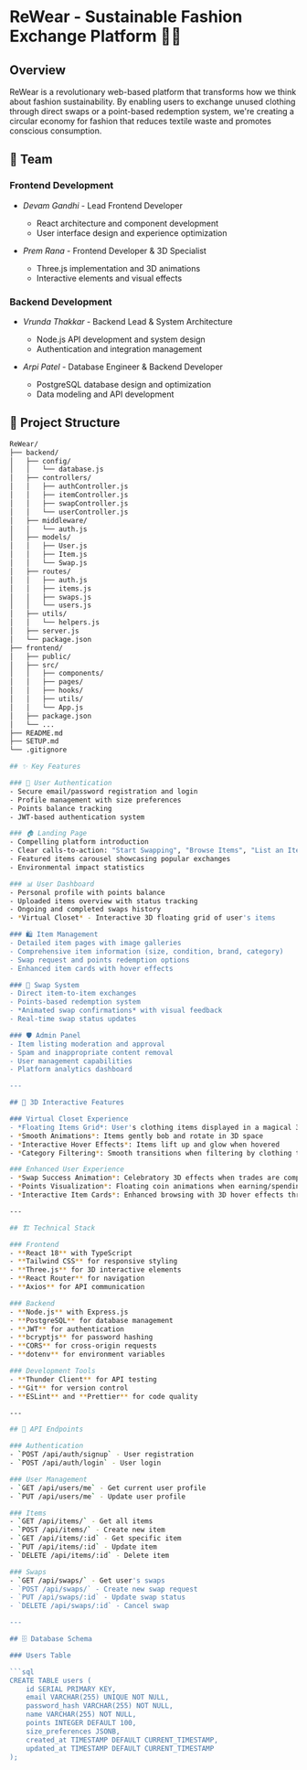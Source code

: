 # ReWear - Sustainable Fashion Exchange Platform 🌱👗

## Overview
ReWear is a revolutionary web-based platform that transforms how we think about fashion sustainability. By enabling users to exchange unused clothing through direct swaps or a point-based redemption system, we're creating a circular economy for fashion that reduces textile waste and promotes conscious consumption.

## 👥 Team

### Frontend Development
- *Devam Gandhi* - Lead Frontend Developer
  - React architecture and component development
  - User interface design and experience optimization
  
- *Prem Rana* - Frontend Developer & 3D Specialist
  - Three.js implementation and 3D animations
  - Interactive elements and visual effects

### Backend Development
- *Vrunda Thakkar* - Backend Lead & System Architecture
  - Node.js API development and system design
  - Authentication and integration management
  
- *Arpi Patel* - Database Engineer & Backend Developer
  - PostgreSQL database design and optimization
  - Data modeling and API development

## 📁 Project Structure

```bash
ReWear/
├── backend/
│   ├── config/
│   │   └── database.js
│   ├── controllers/
│   │   ├── authController.js
│   │   ├── itemController.js
│   │   ├── swapController.js
│   │   └── userController.js
│   ├── middleware/
│   │   └── auth.js
│   ├── models/
│   │   ├── User.js
│   │   ├── Item.js
│   │   └── Swap.js
│   ├── routes/
│   │   ├── auth.js
│   │   ├── items.js
│   │   ├── swaps.js
│   │   └── users.js
│   ├── utils/
│   │   └── helpers.js
│   ├── server.js
│   └── package.json
├── frontend/
│   ├── public/
│   ├── src/
│   │   ├── components/
│   │   ├── pages/
│   │   ├── hooks/
│   │   ├── utils/
│   │   └── App.js
│   ├── package.json
│   └── ...
├── README.md
├── SETUP.md
└── .gitignore

## ✨ Key Features

### 🔐 User Authentication
- Secure email/password registration and login  
- Profile management with size preferences  
- Points balance tracking  
- JWT-based authentication system  

### 🏠 Landing Page
- Compelling platform introduction  
- Clear calls-to-action: "Start Swapping", "Browse Items", "List an Item"  
- Featured items carousel showcasing popular exchanges  
- Environmental impact statistics  

### 📊 User Dashboard
- Personal profile with points balance  
- Uploaded items overview with status tracking  
- Ongoing and completed swaps history  
- *Virtual Closet* - Interactive 3D floating grid of user's items  

### 🛍 Item Management
- Detailed item pages with image galleries  
- Comprehensive item information (size, condition, brand, category)  
- Swap request and points redemption options  
- Enhanced item cards with hover effects  

### 🔄 Swap System
- Direct item-to-item exchanges  
- Points-based redemption system  
- *Animated swap confirmations* with visual feedback  
- Real-time swap status updates  

### 🛡 Admin Panel
- Item listing moderation and approval  
- Spam and inappropriate content removal  
- User management capabilities  
- Platform analytics dashboard  

---

## 🎯 3D Interactive Features

### Virtual Closet Experience
- *Floating Items Grid*: User's clothing items displayed in a magical 3D floating grid  
- *Smooth Animations*: Items gently bob and rotate in 3D space  
- *Interactive Hover Effects*: Items lift up and glow when hovered  
- *Category Filtering*: Smooth transitions when filtering by clothing type  

### Enhanced User Experience
- *Swap Success Animation*: Celebratory 3D effects when trades are completed  
- *Points Visualization*: Floating coin animations when earning/spending points  
- *Interactive Item Cards*: Enhanced browsing with 3D hover effects throughout the platform  

---

## 🏗 Technical Stack

### Frontend
- **React 18** with TypeScript  
- **Tailwind CSS** for responsive styling  
- **Three.js** for 3D interactive elements  
- **React Router** for navigation  
- **Axios** for API communication  

### Backend
- **Node.js** with Express.js  
- **PostgreSQL** for database management  
- **JWT** for authentication  
- **bcryptjs** for password hashing  
- **CORS** for cross-origin requests  
- **dotenv** for environment variables  

### Development Tools
- **Thunder Client** for API testing  
- **Git** for version control  
- **ESLint** and **Prettier** for code quality  

---

## 🔌 API Endpoints

### Authentication
- `POST /api/auth/signup` - User registration  
- `POST /api/auth/login` - User login  

### User Management
- `GET /api/users/me` - Get current user profile  
- `PUT /api/users/me` - Update user profile  

### Items
- `GET /api/items/` - Get all items  
- `POST /api/items/` - Create new item  
- `GET /api/items/:id` - Get specific item  
- `PUT /api/items/:id` - Update item  
- `DELETE /api/items/:id` - Delete item  

### Swaps
- `GET /api/swaps/` - Get user's swaps  
- `POST /api/swaps/` - Create new swap request  
- `PUT /api/swaps/:id` - Update swap status  
- `DELETE /api/swaps/:id` - Cancel swap  

---

## 🗄 Database Schema

### Users Table

```sql
CREATE TABLE users (
    id SERIAL PRIMARY KEY,
    email VARCHAR(255) UNIQUE NOT NULL,
    password_hash VARCHAR(255) NOT NULL,
    name VARCHAR(255) NOT NULL,
    points INTEGER DEFAULT 100,
    size_preferences JSONB,
    created_at TIMESTAMP DEFAULT CURRENT_TIMESTAMP,
    updated_at TIMESTAMP DEFAULT CURRENT_TIMESTAMP
);
